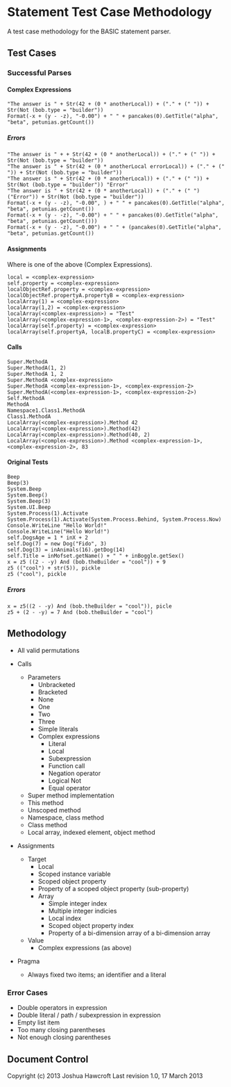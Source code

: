 # Statement Test Case Methodology ##################

A test case methodology for the BASIC statement parser.


## Test Cases ######

### Successful Parses ######

#### Complex Expressions #####

	"The answer is " + Str(42 + (0 * anotherLocal)) + ("." + (" ")) + Str(Not (bob.type = "builder"))
	Format(-x + (y - -z), "-0.00") + " " + pancakes(0).GetTitle("alpha", "beta", petunias.getCount())
	
##### Errors ######
	
	"The answer is " + + Str(42 + (0 * anotherLocal)) + ("." + (" ")) + Str(Not (bob.type = "builder"))
	"The answer is " + Str(42 + (0 * anotherLocal errorLocal)) + ("." + (" ")) + Str(Not (bob.type = "builder"))
	"The answer is " + Str(42 + (0 * anotherLocal)) + ("." + (" ")) + Str(Not (bob.type = "builder")) "Error"
	"The answer is " + Str(42 + (0 * anotherLocal)) + ("." + (" ")("Error")) + Str(Not (bob.type = "builder"))
	Format(-x + (y - -z), "-0.00", ) + " " + pancakes(0).GetTitle("alpha", "beta", petunias.getCount())
	Format(-x + (y - -z), "-0.00") + " " + pancakes(0).GetTitle("alpha", "beta", petunias.getCount()))
	Format(-x + (y - -z), "-0.00") + " " + (pancakes(0).GetTitle("alpha", "beta", petunias.getCount())


#### Assignments #####

Where <complex-expression> is one of the above (Complex Expressions).

	local = <complex-expression>
	self.property = <complex-expression>
	localObjectRef.property = <complex-expression>
	localObjectRef.propertyA.propertyB = <complex-expression>
	localArray(1) = <complex-expression>
	localArray(1,2) = <complex-expression>
	localArray(<complex-expression>) = "Test"
	localArray(<complex-expression-1>, <complex-expression-2>) = "Test"
	localArray(self.property) = <complex-expression>
	localArray(self.propertyA, localB.propertyC) = <complex-expression>


#### Calls #####

	Super.MethodA
	Super.MethodA(1, 2)
	Super.MethodA 1, 2
	Super.MethodA <complex-expression>
	Super.MethodA <complex-expression-1>, <complex-expression-2>
	Super.MethodA(<complex-expression-1>, <complex-expression-2>)
	Self.MethodA
	MethodA
	Namespace1.Class1.MethodA
	Class1.MethodA
	LocalArray(<complex-expression>).Method 42
	LocalArray(<complex-expression>).Method(42)
	LocalArray(<complex-expression>).Method(40, 2)
	LocalArray(<complex-expression>).Method <complex-expression-1>, <complex-expression-2>, 83






#### Original Tests #####

	Beep
	Beep(3)
	System.Beep
	System.Beep()
	System.Beep(3)
	System.UI.Beep
	System.Process(1).Activate
	System.Process(1).Activate(System.Process.Behind, System.Process.Now)
	Console.WriteLine "Hello World!"
	Console.WriteLine("Hello World!")
	self.DogsAge = 1 * inX + 2
	self.Dog(7) = new Dog("Fido", 3)
	self.Dog(3) = inAnimals(16).getDog(14)
	self.Title = inMofset.getName() + " " + inBoggle.getSex()
	x = z5 ((2 - -y) And (bob.theBuilder = "cool")) + 9
	z5 (("cool") + str(5)), pickle
	z5 ("cool"), pickle

##### Errors #####

	x = z5((2 - -y) And (bob.theBuilder = "cool")), picle
	z5 + (2 - -y) = 7 And (bob.theBuilder = "cool")



## Methodology #######

*	All valid permutations

*	Calls
	*	Parameters
		*	Unbracketed
		*	Bracketed
		*	None
		*	One
		*	Two
		*	Three
		*	Simple literals
		*	Complex expressions
			*	Literal
			*	Local
			*	Subexpression
			*	Function call
			*	Negation operator
			*	Logical Not
			*	Equal operator
	*	Super method implementation
	*	This method
	*	Unscoped method
	*	Namespace, class method
	*	Class method
	*	Local array, indexed element, object method

*	Assignments
	*	Target
		*	Local
		*	Scoped instance variable
		*	Scoped object property
		*	Property of a scoped object property (sub-property)
		*	Array
			*	Simple integer index
			*	Multiple integer indicies
			*	Local index
			*	Scoped object property index
			*	Property of a bi-dimension array of a bi-dimension array
	*	Value
		*	Complex expressions (as above)
	
*	Pragma
	*	Always fixed two items; an identifier and a literal


### Error Cases ##########

*	Double operators in expression
*	Double literal / path / subexpression in expression
*	Empty list item
*	Too many closing parentheses
*	Not enough closing parentheses



## Document Control #######

Copyright (c) 2013 Joshua Hawcroft
Last revision 1.0, 17 March 2013


